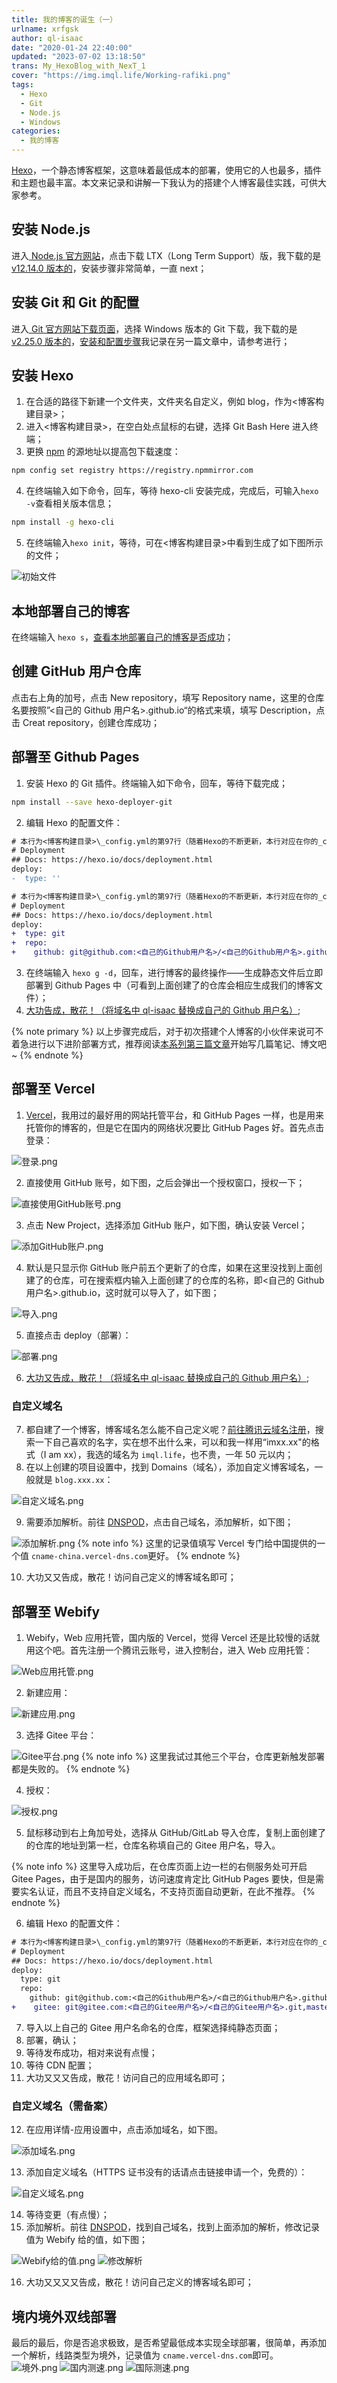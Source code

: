```yaml
---
title: 我的博客的诞生（一）
urlname: xrfgsk
author: ql-isaac
date: "2020-01-24 22:40:00"
updated: "2023-07-02 13:18:50"
trans: My_HexoBlog_with_NexT_1
cover: "https://img.imql.life/Working-rafiki.png"
tags:
  - Hexo
  - Git
  - Node.js
  - Windows
categories:
  - 我的博客
---
```


[Hexo](https://hexo.io/zh-cn/)，一个静态博客框架，这意味着最低成本的部署，使用它的人也最多，插件和主题也最丰富。本文来记录和讲解一下我认为的搭建个人博客最佳实践，可供大家参考。

<!-- more -->

## 安装 Node.js

进入[ Node.js 官方网站](https://nodejs.org/zh-cn/)，点击下载 LTX（Long Term Support）版，我下载的是[ v12.14.0 版本的](https://nodejs.org/download/release/v12.14.0/)，安装步骤非常简单，一直 next；

## 安装 Git 和 Git 的配置

进入[ Git 官方网站下载页面](https://git-scm.com/downloads)，选择 Windows 版本的 Git 下载，我下载的是[ v2.25.0 版本的](https://pan.imql.life/api/raw/?path=/PC/%E5%BF%85%E5%A4%87/Git%20for%20Windows/Git-2.25.0-64-bit.exe)，[安装和配置步骤](https://www.imql.life/2020/01/24/What_is_Git/#Windows-10-%E4%B8%8A%E5%AE%89%E8%A3%85%E5%92%8C%E9%85%8D%E7%BD%AE-Git)我记录在另一篇文章中，请参考进行；

## 安装 Hexo

1. 在合适的路径下新建一个文件夹，文件夹名自定义，例如 blog，作为<博客构建目录>；
2. 进入<博客构建目录>，在空白处点鼠标的右键，选择 Git Bash Here 进入终端；
3. 更换 [npm](https://nodejs.org/en/knowledge/getting-started/npm/what-is-npm/) 的源地址以提高包下载速度：

```bash
npm config set registry https://registry.npmmirror.com
```

4. 在终端输入如下命令，回车，等待 hexo-cli 安装完成，完成后，可输入`hexo -v`查看相关版本信息；

```bash
npm install -g hexo-cli
```

5. 在终端输入`hexo init`，等待，可在<博客构建目录>中看到生成了如下图所示的文件；

![初始文件](https://img.imql.life/illustrations/FnDcH6NWGjkJ6T7_r29tu26PGLuV.png "初始文件")

## 本地部署自己的博客

在终端输入 `hexo s`，[查看本地部署自己的博客是否成功](http://localhost:4000)；

## 创建 GitHub 用户仓库

点击右上角的加号，点击 New repository，填写 Repository name，这里的仓库名要按照”<自己的 Github 用户名>.github.io“的格式来填，填写 Description，点击 Creat repository，创建仓库成功；

## 部署至 Github Pages

1. 安装 Hexo 的 Git 插件。终端输入如下命令，回车，等待下载完成；

```bash
npm install --save hexo-deployer-git
```

2. 编辑 Hexo 的配置文件：

```diff
# 本行为<博客构建目录>\_config.yml的第97行（随着Hexo的不断更新，本行对应在你的_config.yml中不一定是第97行，请以实际情况为准）
# Deployment
## Docs: https://hexo.io/docs/deployment.html
deploy:
-  type: ''
```

```diff
# 本行为<博客构建目录>\_config.yml的第97行（随着Hexo的不断更新，本行对应在你的_config.yml中不一定是第97行，请以实际情况为准）
# Deployment
## Docs: https://hexo.io/docs/deployment.html
deploy:
+  type: git
+  repo:
+    github: git@github.com:<自己的Github用户名>/<自己的Github用户名>.github.io.git,master
```

3. 在终端输入 `hexo g -d`，回车，进行博客的最终操作——生成静态文件后立即部署到 Github Pages 中（可看到上面创建了的仓库会相应生成我们的博客文件）；
4. [大功告成，散花！（将域名中 ql-isaac 替换成自己的 Github 用户名）](https://ql-isaac.github.io);

{% note primary %}
以上步骤完成后，对于初次搭建个人博客的小伙伴来说可不着急进行以下进阶部署方式，推荐阅读[本系列第三篇文章](https://blog.imql.life/2020/01/24/My_HexoBlog_with_NexT_3/)开始写几篇笔记、博文吧~
{% endnote %}

## 部署至 Vercel

1. [Vercel](https://vercel.com/)，我用过的最好用的网站托管平台，和 GitHub Pages 一样，也是用来托管你的博客的，但是它在国内的网络状况要比 GitHub Pages 好。首先点击登录：

![登录.png](https://img.imql.life/illustrations/FhP7uRioMWoedsYxblEtnrtCLrAo.png)

2. 直接使用 GitHub 账号，如下图，之后会弹出一个授权窗口，授权一下；

![直接使用GitHub账号.png](https://img.imql.life/illustrations/FsbiwZW8c9NrRyfhezJ-7tdFTIYs.png)

3. 点击 New Project，选择添加 GitHub 账户，如下图，确认安装 Vercel；

![添加GitHub账户.png](https://img.imql.life/illustrations/FrUw8codluA1KIUqhQbB9HIvpduL.png)

4. 默认是只显示你 GitHub 账户前五个更新了的仓库，如果在这里没找到上面创建了的仓库，可在搜索框内输入上面创建了的仓库的名称，即<自己的 Github 用户名>.github.io，这时就可以导入了，如下图；

![导入.png](https://img.imql.life/illustrations/FlH5MBuPIxITTQUuICY-blqx80fF.png)

5. 直接点击 deploy（部署）：

![部署.png](https://img.imql.life/illustrations/FqaK-q4uRXX1ZUK9rjiptWRh7nod.png)

6. [大功又告成，散花！（将域名中 ql-isaac 替换成自己的 Github 用户名）](https://ql-isaac-github-io.vercel.app/);

### 自定义域名

7. 都自建了一个博客，博客域名怎么能不自己定义呢？[前往腾讯云域名注册](https://dnspod.cloud.tencent.com/)，搜索一下自己喜欢的名字，实在想不出什么来，可以和我一样用“imxx.xx"的格式（I am xx），我选的域名为 `imql.life`，也不贵，一年 50 元以内；
8. 在以上创建的项目设置中，找到 Domains（域名），添加自定义博客域名，一般就是 `blog.xxx.xx`：

![自定义域名.png](https://img.imql.life/illustrations/FpSdLdw7QC9OaNKRrK1rc2rOE1Hb.png)

9. 需要添加解析。前往 [DNSPOD](https://console.dnspod.cn/dns/list)，点击自己域名，添加解析，如下图；

![添加解析.png](https://img.imql.life/illustrations/FkXS7IPfLcRdDhD3gz0uDYExFFXW.png)
{% note info %}
这里的记录值填写 Vercel 专门给中国提供的一个值 `cname-china.vercel-dns.com`更好。
{% endnote %}

10. 大功又又告成，散花！访问自己定义的博客域名即可；

## 部署至 Webify

1. Webify，Web 应用托管，国内版的 Vercel，觉得 Vercel 还是比较慢的话就用这个吧。首先注册一个腾讯云账号，进入控制台，进入 Web 应用托管：

![Web应用托管.png](https://img.imql.life/illustrations/FtYcyuxFVmqHFYOUDDsJjNX7M9xZ.png)

2. 新建应用：

![新建应用.png](https://img.imql.life/illustrations/FkOH5X-eadm0wRBGH3r2JVzbIH5-.png)

3. 选择 Gitee 平台：

![Gitee平台.png](https://img.imql.life/illustrations/Fqa8ahEDtXf7tpycgkfmfAtpbGlC.png)
{% note info %}
这里我试过其他三个平台，仓库更新触发部署都是失败的。
{% endnote %}

4. 授权：

![授权.png](https://img.imql.life/illustrations/FnV5KOsdoNVFXWHMKaoa5zveUEzN.png)

5. 鼠标移动到右上角加号处，选择从 GitHub/GitLab 导入仓库，复制上面创建了的仓库的地址到第一栏，仓库名称填自己的 Gitee 用户名，导入。

{% note info %}
这里导入成功后，在仓库页面上边一栏的右侧服务处可开启 Gitee Pages，由于是国内的服务，访问速度肯定比 GitHub Pages 要快，但是需要实名认证，而且不支持自定义域名，不支持页面自动更新，在此不推荐。
{% endnote %}

6. 编辑 Hexo 的配置文件：

```diff
# 本行为<博客构建目录>\_config.yml的第97行（随着Hexo的不断更新，本行对应在你的_config.yml中不一定是第97行，请以实际情况为准）
# Deployment
## Docs: https://hexo.io/docs/deployment.html
deploy:
  type: git
  repo:
    github: git@github.com:<自己的Github用户名>/<自己的Github用户名>.github.io.git,master
+    gitee: git@gitee.com:<自己的Gitee用户名>/<自己的Gitee用户名>.git,master
```

7. 导入以上自己的 Gitee 用户名命名的仓库，框架选择纯静态页面；
8. 部署，确认；
9. 等待发布成功，相对来说有点慢；
10. 等待 CDN 配置；
11. 大功又又又告成，散花！访问自己的应用域名即可；

### 自定义域名（需备案）

12. 在应用详情-应用设置中，点击添加域名，如下图。

![添加域名.png](https://img.imql.life/illustrations/FqFa-xFpT-Dn7BdvGVBqIiqn3YPZ.png)

13. 添加自定义域名（HTTPS 证书没有的话请点击链接申请一个，免费的）：

![自定义域名.png](https://img.imql.life/illustrations/FvHP-g5dCo_Y4Kcye3g1t0Jd1Em7.png)

14. 等待变更（有点慢）；
15. 添加解析。前往 [DNSPOD](https://console.dnspod.cn/dns/list)，找到自己域名，找到上面添加的解析，修改记录值为 Webify 给的值，如下图；

![Webify给的值.png](https://img.imql.life/illustrations/Fr8LN6X0S66arQV4YI8U2ZfmucnN.png)
![修改解析](https://img.imql.life/illustrations/FnPz2qbRXdENSan0JnDzhvdkAJzo.png "修改解析")

16. 大功又又又又告成，散花！访问自己定义的博客域名即可；

## 境内境外双线部署

最后的最后，你是否追求极致，是否希望最低成本实现全球部署，很简单，再添加一个解析，线路类型为境外，记录值为 `cname.vercel-dns.com`即可。
![境外.png](https://img.imql.life/illustrations/FkEs9NfyPwyHr0qg5nNTQxjIbK2O.png)
![国内测速.png](https://img.imql.life/illustrations/FojEkAehJdjSiE-5FsanDmEn6Fii.png)
![国际测速.png](https://img.imql.life/illustrations/Fn7-1Odwh886h6YK1rYrhOxD4X2A.png)
